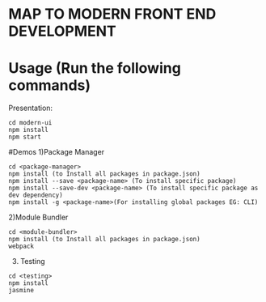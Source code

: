 # MAP TO MODERN FRONT END DEVELOPMENT
# Usage (Run the following commands)
Presentation:
```
cd modern-ui
npm install 
npm start
```
#Demos
1)Package Manager
```
cd <package-manager>
npm install (to Install all packages in package.json)
npm install --save <package-name> (To install specific package)
npm install --save-dev <package-name> (To install specific package as dev dependency)
npm install -g <package-name>(For installing global packages EG: CLI)
```
2)Module Bundler
```
cd <module-bundler>
npm install (to Install all packages in package.json)
webpack
```

3) Testing
```
cd <testing>
npm install
jasmine
```
